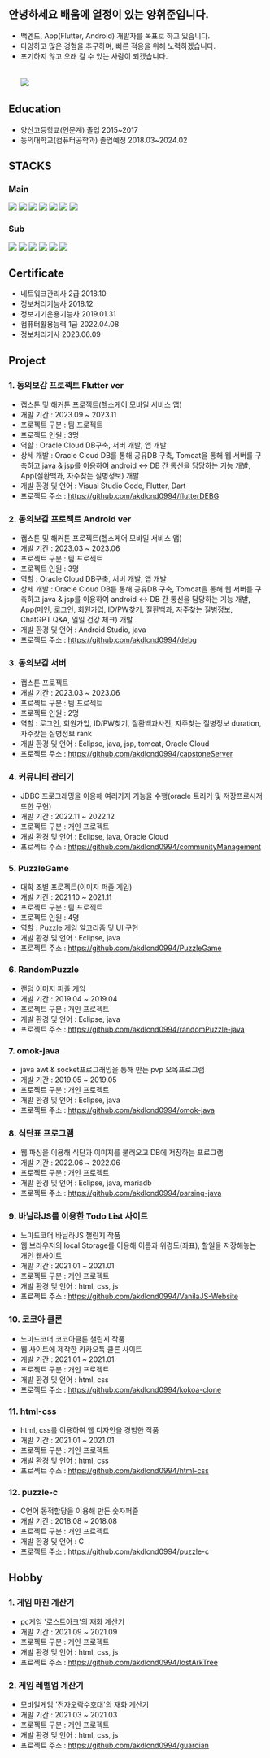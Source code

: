 ## 안녕하세요 배움에 열정이 있는 양휘준입니다. 
- 백엔드, App(Flutter, Android) 개발자를 목표로 하고 있습니다.
- 다양하고 많은 경험을 추구하며, 빠른 적응을 위해 노력하겠습니다.
- 포기하지 않고 오래 갈 수 있는 사람이 되겠습니다.
<br><br><br>
[<img src="https://img.shields.io/badge/Tistory-000000?style=for-the-badge&logo=tistory&logoColor=white">](https://dambi0.tistory.com/)


## Education
- 양산고등학교(인문계) 졸업 2015~2017
- 동의대학교(컴퓨터공학과) 졸업예정 2018.03~2024.02


## STACKS

<div align=left>
  <h3>Main</h3>
  <img src="https://img.shields.io/badge/C-A8B9CC?style=for-the-badge&logo=C&logoColor=white"/>
  <img src="https://img.shields.io/badge/java-007396?style=for-the-badge&logo=java&logoColor=white"> 
  <img src="https://img.shields.io/badge/javascript-F7DF1E?style=for-the-badge&logo=javascript&logoColor=black"> 
  <img src="https://img.shields.io/badge/flutter-02569B?style=for-the-badge&logo=flutter&logoColor=white">

  
  <img src="https://img.shields.io/badge/oracle-F80000?style=for-the-badge&logo=oracle&logoColor=white"> 
  <img src="https://img.shields.io/badge/Android Studio-3DDC84?style=for-the-badge&logo=Android Studio&logoColor=white"/>
  <img src="https://img.shields.io/badge/github-181717?style=for-the-badge&logo=github&logoColor=white">
  
  <h3>Sub</h3>
  <img src="https://img.shields.io/badge/C++-00599C?style=for-the-badge&logo=C%2B%2B&logoColor=white"/>
  <img src="https://img.shields.io/badge/Python-3776AB?style=for-the-badge&logo=Python&logoColor=white"/>
  <img src="https://img.shields.io/badge/html5-E34F26?style=for-the-badge&logo=html5&logoColor=white"> 
  <img src="https://img.shields.io/badge/css-1572B6?style=for-the-badge&logo=css3&logoColor=white"> 
  <img src="https://img.shields.io/badge/mariaDB-003545?style=for-the-badge&logo=mariaDB&logoColor=white"> 
  <!-- <img src="https://img.shields.io/badge/firebase-FFCA28?style=for-the-badge&logo=firebase&logoColor=white"> -->
  <!-- <img src="https://img.shields.io/badge/spring-6DB33F?style=for-the-badge&logo=spring&logoColor=white"> -->

  <img src="https://img.shields.io/badge/apache tomcat-F8DC75?style=for-the-badge&logo=apachetomcat&logoColor=white">

  
  <br>
</div>

## Certificate
- 네트워크관리사 2급 2018.10
- 정보처리기능사 2018.12
- 정보기기운용기능사 2019.01.31
- 컴퓨터활용능력 1급 2022.04.08
- 정보처리기사 2023.06.09

## Project

### 1. 동의보감 프로젝트 Flutter ver
- 캡스톤 및 해커톤 프로젝트(헬스케어 모바일 서비스 앱)
- 개발 기간 : 2023.09 ~ 2023.11
- 프로젝트 구분 : 팀 프로젝트
- 프로젝트 인원 : 3명
- 역할 : Oracle Cloud DB구축, 서버 개발, 앱 개발
- 상세 개발 : Oracle Cloud DB를 통해 공유DB 구축, Tomcat을 통해 웹 서버를 구축하고 java & jsp를 이용하여 android <-> DB 간 통신을 담당하는 기능 개발, App(질환백과, 자주찾는 질병정보) 개발
- 개발 환경 및 언어 : Visual Studio Code, Flutter, Dart
- 프로젝트 주소 : https://github.com/akdlcnd0994/flutterDEBG

### 2. 동의보감 프로젝트 Android ver
- 캡스톤 및 해커톤 프로젝트(헬스케어 모바일 서비스 앱)
- 개발 기간 : 2023.03 ~ 2023.06
- 프로젝트 구분 : 팀 프로젝트
- 프로젝트 인원 : 3명
- 역할 : Oracle Cloud DB구축, 서버 개발, 앱 개발
- 상세 개발 : Oracle Cloud DB를 통해 공유DB 구축, Tomcat을 통해 웹 서버를 구축하고 java & jsp를 이용하여 android <-> DB 간 통신을 담당하는 기능 개발, App(메인, 로그인, 회원가입, ID/PW찾기, 질환백과, 자주찾는 질병정보, ChatGPT Q&A, 일일 건강 체크) 개발
- 개발 환경 및 언어 : Android Studio, java
- 프로젝트 주소 : https://github.com/akdlcnd0994/debg


### 3. 동의보감 서버 
- 캡스톤 프로젝트
- 개발 기간 : 2023.03 ~ 2023.06
- 프로젝트 구분 : 팀 프로젝트
- 프로젝트 인원 : 2명
- 역할 : 로그인, 회원가입, ID/PW찾기, 질환백과사전, 자주찾는 질병정보 duration, 자주찾는 질병정보 rank
- 개발 환경 및 언어 : Eclipse, java, jsp, tomcat, Oracle Cloud
- 프로젝트 주소 : https://github.com/akdlcnd0994/capstoneServer

### 4. 커뮤니티 관리기
- JDBC 프로그래밍을 이용해 여러가지 기능을 수행(oracle 트리거 및 저장프로시저 또한 구현)
- 개발 기간 : 2022.11 ~ 2022.12
- 프로젝트 구분 : 개인 프로젝트
- 개발 환경 및 언어 : Eclipse, java, Oracle Cloud
- 프로젝트 주소 : https://github.com/akdlcnd0994/communityManagement

### 5. PuzzleGame
- 대학 조별 프로젝트(이미지 퍼즐 게임)
- 개발 기간 : 2021.10 ~ 2021.11
- 프로젝트 구분 : 팀 프로젝트
- 프로젝트 인원 : 4명
- 역할 : Puzzle 게임 알고리즘 및 UI 구현
- 개발 환경 및 언어 : Eclipse, java
- 프로젝트 주소 : https://github.com/akdlcnd0994/PuzzleGame

### 6. RandomPuzzle
- 랜덤 이미지 퍼즐 게임
- 개발 기간 : 2019.04 ~ 2019.04
- 프로젝트 구분 : 개인 프로젝트
- 개발 환경 및 언어 : Eclipse, java
- 프로젝트 주소 : https://github.com/akdlcnd0994/randomPuzzle-java

<!--
### 7. tcpSocket Chat
- tcp 소켓 프로그래밍을 이용한 멀티 채팅프로그램
- 개발 기간 : 2019.05 ~ 2019.05
- 프로젝트 구분 : 개인 프로젝트
- 개발 환경 및 언어 : Eclipse, java
- 프로젝트 주소 : https://github.com/akdlcnd0994/tcpSocket-java

### 8. udpSocket Chat
- udp 소켓 프로그래밍을 이용한 멀티 채팅프로그램
- 개발 기간 : 2019.05 ~ 2019.05
- 프로젝트 구분 : 개인 프로젝트
- 개발 환경 및 언어 : Eclipse, java
- 프로젝트 주소 : https://github.com/akdlcnd0994/udpSocket-java
-->

### 7. omok-java
- java awt & socket프로그래밍을 통해 만든 pvp 오목프로그램
- 개발 기간 : 2019.05 ~ 2019.05
- 프로젝트 구분 : 개인 프로젝트
- 개발 환경 및 언어 : Eclipse, java
- 프로젝트 주소 : https://github.com/akdlcnd0994/omok-java


### 8. 식단표 프로그램
- 웹 파싱을 이용해 식단과 이미지를 불러오고 DB에 저장하는 프로그램
- 개발 기간 : 2022.06 ~ 2022.06
- 프로젝트 구분 : 개인 프로젝트
- 개발 환경 및 언어 : Eclipse, java, mariadb
- 프로젝트 주소 : https://github.com/akdlcnd0994/parsing-java


### 9. 바닐라JS를 이용한 Todo List 사이트
- 노마드코더 바닐라JS 챌린지 작품
- 웹 브라우저의 local Storage를 이용해 이름과 위경도(좌표), 할일을 저장해놓는 개인 웹사이트
- 개발 기간 : 2021.01 ~ 2021.01
- 프로젝트 구분 : 개인 프로젝트
- 개발 환경 및 언어 : html, css, js
- 프로젝트 주소 : https://github.com/akdlcnd0994/VanilaJS-Website

### 10. 코코아 클론
- 노마드코더 코코아클론 챌린지 작품
- 웹 사이트에 제작한 카카오톡 클론 사이트
- 개발 기간 : 2021.01 ~ 2021.01
- 프로젝트 구분 : 개인 프로젝트
- 개발 환경 및 언어 : html, css
- 프로젝트 주소 : https://github.com/akdlcnd0994/kokoa-clone

### 11. html-css 
- html, css를 이용하여 웹 디자인을 경험한 작품
- 개발 기간 : 2021.01 ~ 2021.01
- 프로젝트 구분 : 개인 프로젝트
- 개발 환경 및 언어 : html, css
- 프로젝트 주소 : https://github.com/akdlcnd0994/html-css

### 12. puzzle-c 
- C언어 동적할당을 이용해 만든 숫자퍼즐
- 개발 기간 : 2018.08 ~ 2018.08
- 프로젝트 구분 : 개인 프로젝트
- 개발 환경 및 언어 : C
- 프로젝트 주소 : https://github.com/akdlcnd0994/puzzle-c

  
## Hobby


### 1. 게임 마진 계산기
- pc게임 '로스트아크'의 재화 계산기
- 개발 기간 : 2021.09 ~ 2021.09
- 프로젝트 구분 : 개인 프로젝트
- 개발 환경 및 언어 : html, css, js
- 프로젝트 주소 : https://github.com/akdlcnd0994/lostArkTree

### 2. 게임 레벨업 계산기
- 모바일게임 '전자오락수호대'의 재화 계산기
- 개발 기간 : 2021.03 ~ 2021.03
- 프로젝트 구분 : 개인 프로젝트
- 개발 환경 및 언어 : html, css, js
- 프로젝트 주소 : https://github.com/akdlcnd0994/guardian
